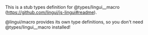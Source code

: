 This is a stub types definition for @types/lingui__macro (https://github.com/lingui/js-lingui#readme).

@lingui/macro provides its own type definitions, so you don't need @types/lingui__macro installed!